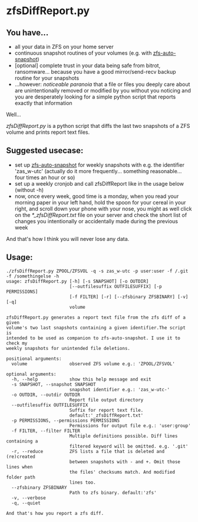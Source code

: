 # zfsDiffReport.py

## You have...

- all your data in ZFS on your home server
- continuous snapshot routines of your volumes (e.g. with [zfs-auto-snapshot](https://github.com/zfsonlinux/zfs-auto-snapshot))
- [optional] complete trust in your data being safe from bitrot, ransomware... because you have a good mirror/send-recv backup routine for your snapshots
- ...however: *noticeable paranoia* that a file or files you deeply care about are unintentionally removed or modified by you without you noticing and you are desperately looking for a simple python script that reports exactly that information

Well...

*zfsDiffReport.py* is a python script that diffs the last two snapshots of a ZFS volume and prints report text files.

## Suggested usecase:

- set up [zfs-auto-snapshot](https://github.com/zfsonlinux/zfs-auto-snapshot) for weekly snapshots with e.g. the identifier 'zas_w-utc' (actually do it more frequently... something reasonable... four times an hour or so)
- set up a weekly cronjob and call zfsDiffReport like in the usage below (without -h)
- now, once every week, good time is a monday, when you read your morning paper in your left hand, hold the spoon for your cereal in your right, and scroll down your phone with your nose, you might as well click on the *\*_zfsDiffReport.txt* file on your server and check the short list of changes you intentionally or accidentally made during the previous week

And that's how I think you will never lose any data.

## Usage:

```
./zfsDiffReport.py ZPOOL/ZFSVOL -q -s zas_w-utc -p user:user -f /.git -f /somethingelse -h                                                                                   
usage: zfsDiffReport.py [-h] [-s SNAPSHOT] [-o OUTDIR]                                                                                                                                                             
                        [--outfilesuffix OUTFILESUFFIX] [-p PERMISSIONS]                                                                                                                                           
                        [-f FILTER] [-r] [--zfsbinary ZFSBINARY] [-v] [-q]                                                                                                                                         
                        volume                                                                                                                                                                                     
                                                                                                                                                                                                                   
zfsDiffReport.py generates a report text file from the zfs diff of a given                                                                                                                                         
volume's two last snapshots containing a given identifier.The script is                                                                                                                                            
intended to be used as companion to zfs-auto-snapshot. I use it to check my                                                                                                                                        
weekly snapshots for unintended file deletions.                                                                                                                                                                    
                                                                                                                                                                                                                   
positional arguments:                                                                                                                                                                                              
  volume                observed ZFS volume e.g.: 'ZPOOL/ZFSVOL'                                                                                                                                                   
                                                                                                                                                                                                                   
optional arguments:                                                                                                                                                                                                
  -h, --help            show this help message and exit                                                                                                                                                            
  -s SNAPSHOT, --snapshot SNAPSHOT
                        snapshot identifier e.g.: 'zas_w-utc-'
  -o OUTDIR, --outdir OUTDIR
                        Report file output directory
  --outfilesuffix OUTFILESUFFIX
                        Suffix for report text file.
                        default:'_zfsDiffReport.txt'
  -p PERMISSIONS, --permissions PERMISSIONS
                        Permissions for output file e.g.: 'user:group'
  -f FILTER, --filter FILTER
                        Multiple definitions possible. Diff lines containing a
                        filtered keyword will be omitted. e.g. '.git'
  -r, --reduce          ZFS lists a file that is deleted and (re)created
                        between snapshots with - and +. Omit those lines when
                        the files' checksums match. And modified folder path
                        lines too.
  --zfsbinary ZFSBINARY
                        Path to zfs binary. default:'zfs'
  -v, --verbose
  -q, --quiet

And that's how you report a zfs diff.
```
